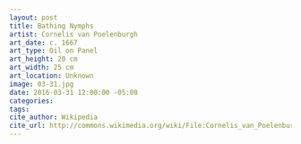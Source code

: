 ```yaml
---
layout: post
title: Bathing Nymphs
artist: Cornelis van Poelenburgh
art_date: c. 1667
art_type: Oil on Panel
art_height: 20 cm
art_width: 25 cm
art_location: Unknown
image: 03-31.jpg
date: 2016-03-31 12:00:00 -05:00
categories:
tags:
cite_author: Wikipedia
cite_url: http://commons.wikimedia.org/wiki/File:Cornelis_van_Poelenburch_Badende_Nymphen.jpg
---
```

